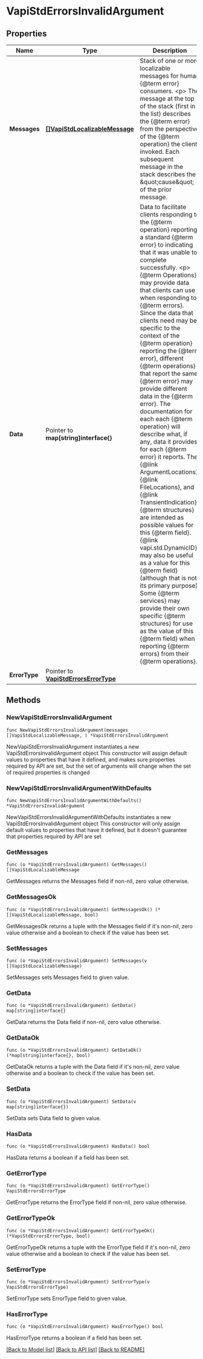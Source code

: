 # VapiStdErrorsInvalidArgument

## Properties

Name | Type | Description | Notes
------------ | ------------- | ------------- | -------------
**Messages** | [**[]VapiStdLocalizableMessage**](VapiStdLocalizableMessage.md) | Stack of one or more localizable messages for human {@term error} consumers. &lt;p&gt; The message at the top of the stack (first in the list) describes the {@term error} from the perspective of the {@term operation} the client invoked. Each subsequent message in the stack describes the \&quot;cause\&quot; of the prior message. | 
**Data** | Pointer to **map[string]interface{}** | Data to facilitate clients responding to the {@term operation} reporting a standard {@term error} to indicating that it was unable to complete successfully. &lt;p&gt; {@term Operations} may provide data that clients can use when responding to {@term errors}.  Since the data that clients need may be specific to the context of the {@term operation} reporting the {@term error}, different {@term operations} that report the same {@term error} may provide different data in the {@term error}.  The documentation for each each {@term operation} will describe what, if any, data it provides for each {@term error} it reports. The {@link ArgumentLocations}, {@link FileLocations}, and {@link TransientIndication} {@term structures} are intended as possible values for this {@term field}.  {@link vapi.std.DynamicID} may also be useful as a value for this {@term field} (although that is not its primary purpose).  Some {@term services} may provide their own specific {@term structures} for use as the value of this {@term field} when reporting {@term errors} from their {@term operations}. | [optional] 
**ErrorType** | Pointer to [**VapiStdErrorsErrorType**](VapiStdErrorsErrorType.md) |  | [optional] 

## Methods

### NewVapiStdErrorsInvalidArgument

`func NewVapiStdErrorsInvalidArgument(messages []VapiStdLocalizableMessage, ) *VapiStdErrorsInvalidArgument`

NewVapiStdErrorsInvalidArgument instantiates a new VapiStdErrorsInvalidArgument object
This constructor will assign default values to properties that have it defined,
and makes sure properties required by API are set, but the set of arguments
will change when the set of required properties is changed

### NewVapiStdErrorsInvalidArgumentWithDefaults

`func NewVapiStdErrorsInvalidArgumentWithDefaults() *VapiStdErrorsInvalidArgument`

NewVapiStdErrorsInvalidArgumentWithDefaults instantiates a new VapiStdErrorsInvalidArgument object
This constructor will only assign default values to properties that have it defined,
but it doesn't guarantee that properties required by API are set

### GetMessages

`func (o *VapiStdErrorsInvalidArgument) GetMessages() []VapiStdLocalizableMessage`

GetMessages returns the Messages field if non-nil, zero value otherwise.

### GetMessagesOk

`func (o *VapiStdErrorsInvalidArgument) GetMessagesOk() (*[]VapiStdLocalizableMessage, bool)`

GetMessagesOk returns a tuple with the Messages field if it's non-nil, zero value otherwise
and a boolean to check if the value has been set.

### SetMessages

`func (o *VapiStdErrorsInvalidArgument) SetMessages(v []VapiStdLocalizableMessage)`

SetMessages sets Messages field to given value.


### GetData

`func (o *VapiStdErrorsInvalidArgument) GetData() map[string]interface{}`

GetData returns the Data field if non-nil, zero value otherwise.

### GetDataOk

`func (o *VapiStdErrorsInvalidArgument) GetDataOk() (*map[string]interface{}, bool)`

GetDataOk returns a tuple with the Data field if it's non-nil, zero value otherwise
and a boolean to check if the value has been set.

### SetData

`func (o *VapiStdErrorsInvalidArgument) SetData(v map[string]interface{})`

SetData sets Data field to given value.

### HasData

`func (o *VapiStdErrorsInvalidArgument) HasData() bool`

HasData returns a boolean if a field has been set.

### GetErrorType

`func (o *VapiStdErrorsInvalidArgument) GetErrorType() VapiStdErrorsErrorType`

GetErrorType returns the ErrorType field if non-nil, zero value otherwise.

### GetErrorTypeOk

`func (o *VapiStdErrorsInvalidArgument) GetErrorTypeOk() (*VapiStdErrorsErrorType, bool)`

GetErrorTypeOk returns a tuple with the ErrorType field if it's non-nil, zero value otherwise
and a boolean to check if the value has been set.

### SetErrorType

`func (o *VapiStdErrorsInvalidArgument) SetErrorType(v VapiStdErrorsErrorType)`

SetErrorType sets ErrorType field to given value.

### HasErrorType

`func (o *VapiStdErrorsInvalidArgument) HasErrorType() bool`

HasErrorType returns a boolean if a field has been set.


[[Back to Model list]](../README.md#documentation-for-models) [[Back to API list]](../README.md#documentation-for-api-endpoints) [[Back to README]](../README.md)


